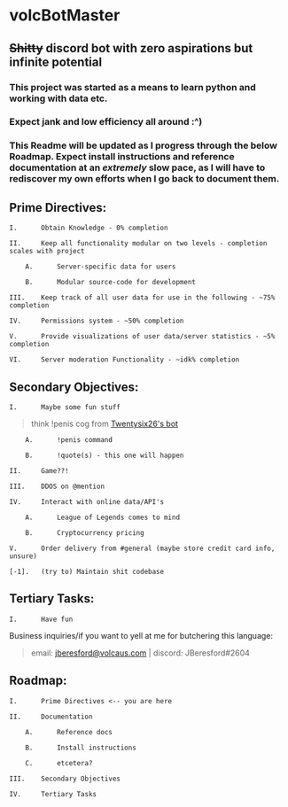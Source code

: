 # volcBotMaster
## ~~Shitty~~ discord bot with zero aspirations but infinite potential

### This project was started as a means to learn python and working with data etc.
### Expect jank and low efficiency all around :^)
### This Readme will be updated as I progress through the below Roadmap. Expect install instructions and reference documentation at an **_extremely_** slow pace, as I will have to rediscover my own efforts when I go back to document them.

## Prime Directives:

    I.      Obtain Knowledge - 0% completion
    
    II.     Keep all functionality modular on two levels - completion scales with project
            
        A.      Server-specific data for users
   
        B.      Modular source-code for development
            
    III.    Keep track of all user data for use in the following - ~75% completion
    
    IV.     Permissions system - ~50% completion
    
    V.      Provide visualizations of user data/server statistics - ~5% completion
    
    VI.     Server moderation Functionality - ~idk% completion
    
    
## Secondary Objectives:

    I.      Maybe some fun stuff 
> think !penis cog from [Twentysix26's bot](https://github.com/Twentysix26/26-Cogs)
    
        A.      !penis command
        
        B.      !quote(s) - this one will happen
    
    II.     Game??!
    
    III.    DDOS on @mention
    
    IV.     Interact with online data/API's
    
        A.      League of Legends comes to mind
        
        B.      Cryptocurrency pricing
        
    V.      Order delivery from #general (maybe store credit card info, unsure)
    
    [-1].   (try to) Maintain shit codebase
    
## Tertiary Tasks:

    I.      Have fun


Business inquiries/if you want to yell at me for butchering this language:
> email: jberesford@volcaus.com | discord: JBeresford#2604


## Roadmap:

    I.      Prime Directives <-- you are here
    
    II.     Documentation
    
        A.      Reference docs
        
        B.      Install instructions
        
        C.      etcetera?
        
    III.    Secondary Objectives
    
    IV.     Tertiary Tasks
